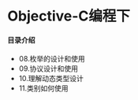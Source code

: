 # Objective-C编程下
#### 目录介绍
- 08.枚举的设计和使用
- 09.协议设计和使用
- 10.理解动态类型设计
- 11.类别如何使用




















